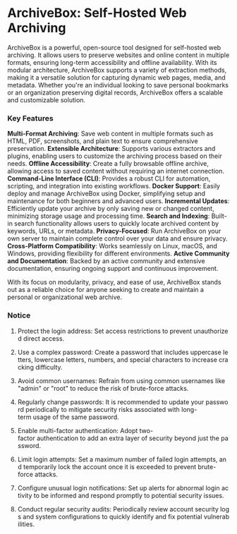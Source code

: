 # ArchiveBox: Self-Hosted Web Archiving

ArchiveBox is a powerful, open-source tool designed for self-hosted web archiving. It allows users to preserve websites and online content in multiple formats, ensuring long-term accessibility and offline availability. With its modular architecture, ArchiveBox supports a variety of extraction methods, making it a versatile solution for capturing dynamic web pages, media, and metadata. Whether you're an individual looking to save personal bookmarks or an organization preserving digital records, ArchiveBox offers a scalable and customizable solution.

### Key Features

**Multi-Format Archiving**: Save web content in multiple formats such as HTML, PDF, screenshots, and plain text to ensure comprehensive preservation.
**Extensible Architecture**: Supports various extractors and plugins, enabling users to customize the archiving process based on their needs.
**Offline Accessibility**: Create a fully browsable offline archive, allowing access to saved content without requiring an internet connection.
**Command-Line Interface (CLI)**: Provides a robust CLI for automation, scripting, and integration into existing workflows.
**Docker Support**: Easily deploy and manage ArchiveBox using Docker, simplifying setup and maintenance for both beginners and advanced users.
**Incremental Updates**: Efficiently update your archive by only saving new or changed content, minimizing storage usage and processing time.
**Search and Indexing**: Built-in search functionality allows users to quickly locate archived content by keywords, URLs, or metadata.
**Privacy-Focused**: Run ArchiveBox on your own server to maintain complete control over your data and ensure privacy.
**Cross-Platform Compatibility**: Works seamlessly on Linux, macOS, and Windows, providing flexibility for different environments.
**Active Community and Documentation**: Backed by an active community and extensive documentation, ensuring ongoing support and continuous improvement.

With its focus on modularity, privacy, and ease of use, ArchiveBox stands out as a reliable choice for anyone seeking to create and maintain a personal or organizational web archive.

### Notice

1.  Protect the login address: Set access restrictions to prevent unauthorized direct access.
    
2.  Use a complex password: Create a password that includes uppercase letters, lowercase letters, numbers, and special characters to increase cracking difficulty.
    
3.  Avoid common usernames: Refrain from using common usernames like "admin" or "root" to reduce the risk of brute-force attacks.
    
4.  Regularly change passwords: It is recommended to update your password periodically to mitigate security risks associated with long-term usage of the same password.
    
5.  Enable multi-factor authentication: Adopt two-factor authentication to add an extra layer of security beyond just the password.
    
6.  Limit login attempts: Set a maximum number of failed login attempts, and temporarily lock the account once it is exceeded to prevent brute-force attacks.
    
7.  Configure unusual login notifications: Set up alerts for abnormal login activity to be informed and respond promptly to potential security issues.
    
8.  Conduct regular security audits: Periodically review account security logs and system configurations to quickly identify and fix potential vulnerabilities.
        